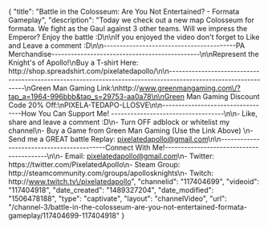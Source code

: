 {
    "title": "Battle in the Colosseum: Are You Not Entertained? - Formata Gameplay",
    "description": "Today we check out a new map Colosseum for formata.  We fight as the Gaul against 3 other teams.  Will we impress the Emperor? Enjoy the battle :D\n\nIf you enjoyed the video don't forget to Like and Leave a comment :D\n\n-----------------------------------------PA Merchandise----------------------------------------------\n\nRepresent the Knight's of Apollo!\nBuy a T-shirt Here: http:\/\/shop.spreadshirt.com\/pixelatedapollo\/\n\n---------------------------------------------------------------------------------------------------------------\nGreen Man Gaming Link:\nhttp:\/\/www.greenmangaming.com\/?tap_a=1964-996bbb&tap_s=29753-aa0a78\n\nGreen Man Gaming Discount Code 20% Off:\nPIXELA-TEDAPO-LLOSVE\n\n----------------------------------How You Can Support Me! -----------------------------------\n\n- Like, share and leave a comment :D\n- Turn OFF adblock or whitelist my channel\n- Buy a Game from Green Man Gaming (Use the Link Above) \n- Send me a GREAT battle Replay: pixelatedapollo@gmail.com\n\n------------------------------------------Connect With Me!-----------------------------------------\n\n- Email: pixelatedapollo@gmail.com\n- Twitter: https:\/\/twitter.com\/PixelatedApollo\n- Steam Group:  http:\/\/steamcommunity.com\/groups\/apollosknights\n- Twitch: http:\/\/www.twitch.tv\/pixelatedapollo",
    "channelid": "117404699",
    "videoid": "117404918",
    "date_created": "1489327204",
    "date_modified": "1506478188",
    "type": "captivate",
    "layout": "channelVideo",
    "url": "\/channel-3\/battle-in-the-colosseum-are-you-not-entertained-formata-gameplay\/117404699-117404918"
}